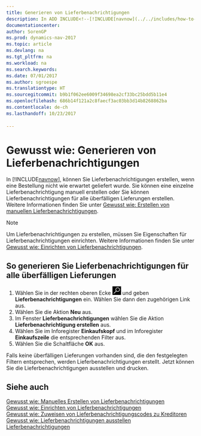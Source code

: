 ```yaml
---
title: Generieren von Lieferbenachrichtigungen
description: In ADD INCLUDE<!--[!INCLUDE[navnow](../../includes/how-to-create-delivery-reminders-manually.md).
documentationcenter: 
author: SorenGP
ms.prod: dynamics-nav-2017
ms.topic: article
ms.devlang: na
ms.tgt_pltfrm: na
ms.workload: na
ms.search.keywords: 
ms.date: 07/01/2017
ms.author: sgroespe
ms.translationtype: HT
ms.sourcegitcommit: b9b1f062ee6009f34698ea2cf33bc25bdd5b11e4
ms.openlocfilehash: 686b14f121a2c8faecf3ac03bb3d14b8268862ba
ms.contentlocale: de-ch
ms.lasthandoff: 10/23/2017

---
```

# <a name="how-to-generate-delivery-reminders"></a>Gewusst wie: Generieren von Lieferbenachrichtigungen
In [!INCLUDE[navnow](../../includes/navnow_md.md)], können Sie Lieferbenachrichtigungen erstellen, wenn eine Bestellung nicht wie erwartet geliefert wurde. Sie können eine einzelne Lieferbenachrichtigung manuell erstellen oder Sie können Lieferbenachrichtigungen für alle überfälligen Lieferungen erstellen. Weitere Informationen finden Sie unter [Gewusst wie: Erstellen von manuellen Lieferbenachrichtigungen](how-to-create-delivery-reminders-manually.md).  

> [!NOTE]  
>  Um Lieferbenachrichtigungen zu erstellen, müssen Sie Eigenschaften für Lieferbenachrichtigungen einrichten. Weitere Informationen finden Sie unter [Gewusst wie: Einrichten von Lieferbenachrichtigungen](how-to-set-up-delivery-reminders.md).  

## <a name="to-generate-delivery-reminders-for-all-overdue-deliveries"></a>So generieren Sie Lieferbenachrichtigungen für alle überfälligen Lieferungen  

1.  Wählen Sie in der rechten oberen Ecke ![Nach Seite oder Bericht suchen](../../media/ui-search/search_small.png "Symbol nach Seite oder Bericht suchen") und geben **Lieferbenachrichtigungen** ein. Wählen Sie dann den zugehörigen Link aus.  
2.  Wählen Sie die Aktion **Neu** aus.  
3.  Im Fenster **Lieferbenachrichtigungen** wählen Sie die Aktion **Lieferbenachrichtigung erstellen** aus.  
4.  Wählen Sie im Inforegister **Einkaufskopf** und im Inforegister **Einkaufszeile** die entsprechenden Filter aus.  
5.  Wählen Sie die Schaltfläche **OK** aus.  

Falls keine überfälligen Lieferungen vorhanden sind, die den festgelegten Filtern entsprechen, werden Lieferbenachrichtigungen erstellt. Jetzt können Sie die Lieferbenachrichtigungen ausstellen und drucken.  

## <a name="see-also"></a>Siehe auch  
 [Gewusst wie: Manuelles Erstellen von Lieferbenachrichtigungen](how-to-create-delivery-reminders-manually.md)   
 [Gewusst wie: Einrichten von Lieferbenachrichtigungen](how-to-set-up-delivery-reminders.md)   
 [Gewusst wie: Zuweisen von Lieferbenachrichtigungscodes zu Kreditoren](how-to-assign-delivery-reminder-codes-to-vendors.md)   
 [Gewusst wie: Lieferbenachrichtigungen ausstellen](how-to-issue-delivery-reminders.md)   
 [Lieferbenachrichtigungen](delivery-reminders.md)

